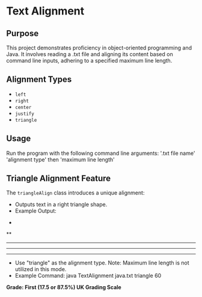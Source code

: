 # Text Alignment

## Purpose
This project demonstrates proficiency in object-oriented programming and Java. It involves reading a .txt file and aligning its content based on command line inputs, adhering to a specified maximum line length.

## Alignment Types
- `left`
- `right`
- `center`
- `justify`
- `triangle`

## Usage
Run the program with the following command line arguments: '.txt file name' 'alignment type' then 'maximum line length'

## Triangle Alignment Feature
The `triangleAlign` class introduces a unique alignment:
- Outputs text in a right triangle shape.
- Example Output:
*
**
***
****
*****
- Use "triangle" as the alignment type. Note: Maximum line length is not utilized in this mode.
- Example Command: java TextAlignment java.txt triangle 60


**Grade: First (17.5 or 87.5%) UK Grading Scale**
